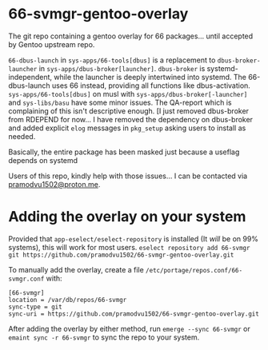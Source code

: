 # 66-svmgr-gentoo-overlay
The git repo containing a gentoo overlay for 66 packages... until accepted by Gentoo upstream repo.

`66-dbus-launch` in `sys-apps/66-tools[dbus]` is a replacement to `dbus-broker-launcher` in `sys-apps/dbus-broker[launcher]`. `dbus-broker` is systemd-independent, while the launcher is deeply intertwined into systemd. The 66-dbus-launch uses 66 instead, providing all functions like dbus-activation.
`sys-apps/66-tools[dbus]` on musl with `sys-apps/dbus-broker[-launcher]` and `sys-libs/basu` have some minor issues. The QA-report which is complaining of this isn't descriptive enough. [I just removed dbus-broker from RDEPEND for now...
I have removed the dependency on dbus-broker and added explicit `elog` messages in `pkg_setup` asking users to install as needed.

Basically, the entire package has been masked just because a useflag depends on systemd

Users of this repo, kindly help with those issues... I can be contacted via <pramodvu1502@proton.me>.

# Adding the overlay on your system
Provided that `app-eselect/eselect-repository` is installed (It *will* be on 99% systems), this will work for most users.
`eselect repository add 66-svmgr git https://github.com/pramodvu1502/66-svmgr-gentoo-overlay.git`

To manually add the overlay, create a file `/etc/portage/repos.conf/66-svmgr.conf` with:
```
[66-svmgr]
location = /var/db/repos/66-svmgr
sync-type = git
sync-uri = https://github.com/pramodvu1502/66-svmgr-gentoo-overlay.git
```

After adding the overlay by either method, run `emerge --sync 66-svmgr` or `emaint sync -r 66-svmgr` to sync the repo to your system.
